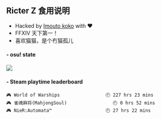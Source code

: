 ## Ricter Z 食用说明
- Hacked by [Imouto koko](https://osu.ppy.sh/users/7679162) with ❤️
- FFXIV 天下第一！
- 喜欢猫猫，是个冇猫孤儿

#### - osu! state
![](http://97.64.19.89:8080/api/v1/stat/4448675)

<!-- steam-box start -->
#### - Steam playtime leaderboard
```text
🎮 World of Warships                 🕘 227 hrs 23 mins
🎮 雀魂麻将(MahjongSoul)                 🕘 0 hrs 52 mins
🎮 NieR:Automata™                    🕘 27 hrs 22 mins
```
<!-- Powered by https://github.com/YouEclipse/steam-box . -->
<!-- steam-box end -->
